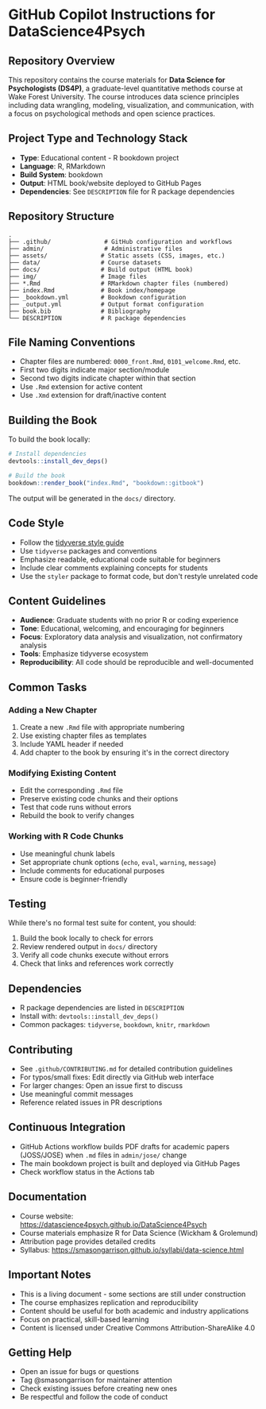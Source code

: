 # GitHub Copilot Instructions for DataScience4Psych

## Repository Overview

This repository contains the course materials for **Data Science for Psychologists (DS4P)**, a graduate-level quantitative methods course at Wake Forest University. The course introduces data science principles including data wrangling, modeling, visualization, and communication, with a focus on psychological methods and open science practices.

## Project Type and Technology Stack

- **Type**: Educational content - R bookdown project
- **Language**: R, RMarkdown
- **Build System**: bookdown
- **Output**: HTML book/website deployed to GitHub Pages
- **Dependencies**: See `DESCRIPTION` file for R package dependencies

## Repository Structure

```
.
├── .github/               # GitHub configuration and workflows
├── admin/                 # Administrative files
├── assets/               # Static assets (CSS, images, etc.)
├── data/                 # Course datasets
├── docs/                 # Build output (HTML book)
├── img/                  # Image files
├── *.Rmd                 # RMarkdown chapter files (numbered)
├── index.Rmd             # Book index/homepage
├── _bookdown.yml         # Bookdown configuration
├── _output.yml           # Output format configuration
├── book.bib              # Bibliography
└── DESCRIPTION           # R package dependencies
```

## File Naming Conventions

- Chapter files are numbered: `0000_front.Rmd`, `0101_welcome.Rmd`, etc.
- First two digits indicate major section/module
- Second two digits indicate chapter within that section
- Use `.Rmd` extension for active content
- Use `.Xmd` extension for draft/inactive content

## Building the Book

To build the book locally:

```r
# Install dependencies
devtools::install_dev_deps()

# Build the book
bookdown::render_book("index.Rmd", "bookdown::gitbook")
```

The output will be generated in the `docs/` directory.

## Code Style

- Follow the [tidyverse style guide](https://style.tidyverse.org)
- Use `tidyverse` packages and conventions
- Emphasize readable, educational code suitable for beginners
- Include clear comments explaining concepts for students
- Use the `styler` package to format code, but don't restyle unrelated code

## Content Guidelines

- **Audience**: Graduate students with no prior R or coding experience
- **Tone**: Educational, welcoming, and encouraging for beginners
- **Focus**: Exploratory data analysis and visualization, not confirmatory analysis
- **Tools**: Emphasize tidyverse ecosystem
- **Reproducibility**: All code should be reproducible and well-documented

## Common Tasks

### Adding a New Chapter
1. Create a new `.Rmd` file with appropriate numbering
2. Use existing chapter files as templates
3. Include YAML header if needed
4. Add chapter to the book by ensuring it's in the correct directory

### Modifying Existing Content
- Edit the corresponding `.Rmd` file
- Preserve existing code chunks and their options
- Test that code runs without errors
- Rebuild the book to verify changes

### Working with R Code Chunks
- Use meaningful chunk labels
- Set appropriate chunk options (`echo`, `eval`, `warning`, `message`)
- Include comments for educational purposes
- Ensure code is beginner-friendly

## Testing

While there's no formal test suite for content, you should:
1. Build the book locally to check for errors
2. Review rendered output in `docs/` directory
3. Verify all code chunks execute without errors
4. Check that links and references work correctly

## Dependencies

- R package dependencies are listed in `DESCRIPTION`
- Install with: `devtools::install_dev_deps()`
- Common packages: `tidyverse`, `bookdown`, `knitr`, `rmarkdown`

## Contributing

- See `.github/CONTRIBUTING.md` for detailed contribution guidelines
- For typos/small fixes: Edit directly via GitHub web interface
- For larger changes: Open an issue first to discuss
- Use meaningful commit messages
- Reference related issues in PR descriptions

## Continuous Integration

- GitHub Actions workflow builds PDF drafts for academic papers (JOSS/JOSE) when `.md` files in `admin/jose/` change
- The main bookdown project is built and deployed via GitHub Pages
- Check workflow status in the Actions tab

## Documentation

- Course website: https://datascience4psych.github.io/DataScience4Psych
- Course materials emphasize R for Data Science (Wickham & Grolemund)
- Attribution page provides detailed credits
- Syllabus: https://smasongarrison.github.io/syllabi/data-science.html
## Important Notes

- This is a living document - some sections are still under construction
- The course emphasizes replication and reproducibility
- Content should be useful for both academic and industry applications
- Focus on practical, skill-based learning
- Content is licensed under Creative Commons Attribution-ShareAlike 4.0

## Getting Help

- Open an issue for bugs or questions
- Tag @smasongarrison for maintainer attention
- Check existing issues before creating new ones
- Be respectful and follow the code of conduct
